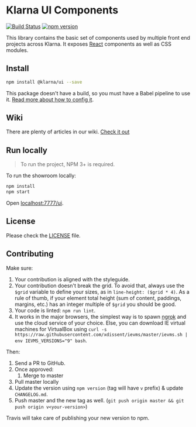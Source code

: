 # Klarna UI Components

[![Build Status](https://travis-ci.org/klarna/ui.svg?branch=master)](https://travis-ci.org/klarna/ui)
[![npm version](https://img.shields.io/npm/v/@klarna/ui.svg?maxAge=2592000)](https://www.npmjs.com/package/@klarna/ui)

This library contains the basic set of components used by multiple front end projects across Klarna. It exposes [React](https://facebook.github.io/react/) components as well as CSS modules.

## Install

```sh
npm install @klarna/ui --save
```

This package doesn't have a build, so you must have a Babel pipeline to use it. [Read more about how to config it](https://github.com/klarna/ui/wiki/Webpack-config).

## Wiki

There are plenty of articles in our wiki. [Check it out](https://github.com/klarna/ui/wiki)

## Run locally

> To run the project, NPM 3+ is required.

To run the showroom locally:

```sh
npm install
npm start
```

Open [localhost:7777/ui](http://localhost:7777/ui).

## License

Please check the [LICENSE](LICENSE) file.

## Contributing

Make sure:

1. Your contribution is aligned with the styleguide.
2. Your contribution doesn't break the grid. To avoid that, always use the `$grid` variable to define your sizes, as in `line-height: ($grid * 4)`. As a rule of thumb, if your element total height (sum of content, paddings, margins, etc.) has an integer multiple of `$grid` you should be good.
3. Your code is linted: `npm run lint`.
4. It works in the major browsers, the simplest way is to spawn [ngrok](https://ngrok.com/) and use the cloud service of your choice. Else, you can download IE virtual machines for VirtualBox using `curl -s https://raw.githubusercontent.com/xdissent/ievms/master/ievms.sh | env IEVMS_VERSIONS="9" bash`.

Then:

1. Send a PR to GitHub.
2. Once approved:
	1. Merge to master
  2. Pull master locally
  3. Update the version using `npm version` (tag will have `v` prefix) & update `CHANGELOG.md`.
  4. Push master and the new tag as well. (`git push origin master && git push origin v<your-version>`)

Travis will take care of publishing your new version to npm.
